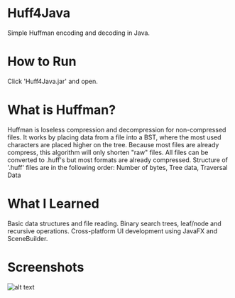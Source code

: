 # Huff4Java
Simple Huffman encoding and decoding in Java.

# How to Run
Click 'Huff4Java.jar' and open.

# What is Huffman?
Huffman is loseless compression and decompression for non-compressed files.
It works by placing data from a file into a BST, where the most used characters are placed higher on the tree.
Because most files are already compress, this algorithm will only shorten "raw" files. All files can be converted to .huff's but most formats are already compressed.
Structure of '.huff' files are in the following order:
Number of bytes, Tree data, Traversal Data

# What I Learned
Basic data structures and file reading.
Binary search trees, leaf/node and recursive operations.
Cross-platform UI development using JavaFX and SceneBuilder.

# Screenshots
![alt text](https://i.gyazo.com/bf84271cafec0538fd9697e0723b71bc.png)

